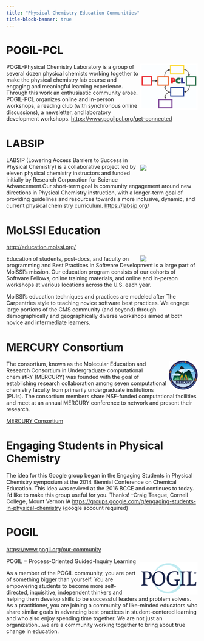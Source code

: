```yaml
---
title: "Physical Chemistry Education Communities"
title-block-banner: true
---
```



# POGIL-PCL

<img src="pogil-pcl.png" width="30%" align="right" style="padding-left: 0px;"/>

POGIL-Physical Chemistry Laboratory is a group of several dozen physical chemists working together to make the physical chemistry lab course and engaging and meaningful learning experience. Through this work an enthusiastic community arose. POGIL-PCL organizes online and in-person workshops, a reading club (with synchronous online discussions), a newsletter, and laboratory development workshops. <https://www.pogilpcl.org/get-connected>


# LABSIP

<img src="https://chlresearchgroup.sites.haverford.edu/labsip.org/wp-content/uploads/2023/03/Screen-Shot-2023-01-05-at-10.29.46-1.png" width="30%" align="right" style="margin:20px 0px;"/>

LABSIP (Lowering Access Barriers to Success in Physical Chemistry) is a collaborative
project led by eleven physical chemistry instructors and funded initially by Research Corporation for Science Advancement.Our short-term goal is community engagement around new directions in Physical Chemistry instruction, with a longer-term goal of providing guidelines and resources towards a more inclusive, dynamic, and current physical chemistry curriculum.
<https://labsip.org/>


# MoLSSI Education

<http://education.molssi.org/>

<img src="http://education.molssi.org/images/molssi_main_horizontal.png" width="30%" align="right" style="padding: 0px 0px 0px 10px;"/>

Education of students, post-docs, and faculty on programming and Best Practices in Software Development is a large part of MolSSI&rsquo;s mission. Our education program consists of our cohorts of Software Fellows, online training materials, and online and in-person workshops at various locations across the U.S. each year.

MolSSI’s education techniques and practices are modeled after The Carpentries style to teaching novice software best practices. We engage large portions of the CMS community (and beyond) through demographically and geographically diverse workshops aimed at both novice and intermediate learners.


# MERCURY Consortium

<img src="mercury.png" width="15%" align="right" style="padding-left: 0px;"/>

The consortium, known as the Molecular Education and Research Consortium
in Undergraduate computational chemistRY (MERCURY) was founded with the goal of establishing research collaboration among seven computational chemistry faculty from primarily undergraduate institutions (PUIs). The consortium members share NSF-funded computational facilities and meet at an annual MERCURY conference to network and present their research.

[MERCURY Consortium](https://www.mercuryconsortium.org/)


# Engaging Students in Physical Chemistry

The idea for this Google group began in the Engaging Students in Physical Chemistry symposium at the 2014 Biennial Conference on Chemical Education.  This idea was revived at the 2016 BCCE and continues to today.  I&rsquo;d like to make this group useful for you.  Thanks!  &#x2013;Craig Teague, Cornell College, Mount Vernon IA
<https://groups.google.com/g/engaging-students-in-physical-chemistry> (google account required)


# POGIL

<https://www.pogil.org/our-community>

<img src="pogil-logo.png" width="30%" align="right" style="padding: 10px 0px 0px 10px;"/>

POGIL = Process-Oriented Guided-Inquiry Learning

As a member of the POGIL community, you are part of something bigger than yourself.  You are empowering students to become more self-directed, inquisitive, independent thinkers  and helping them develop skills to be successful leaders and problem solvers. As a practitioner, you are joining a community of like-minded educators who share similar goals in advancing best practices in student-centered learning and who also enjoy spending time together. We are not just an organization&#x2026;we are a community working together to bring about true change in education.

